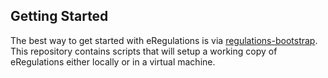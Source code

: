 ## Getting Started

The best way to get started with eRegulations is via 
[regulations-bootstrap](https://github.com/cfpb/regulations-bootstrap).
This repository contains scripts that will setup a working copy of
eRegulations either locally or in a virtual machine. 


